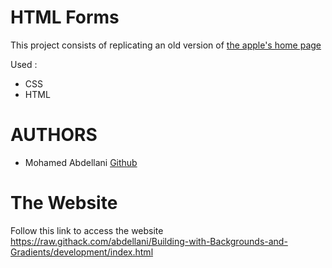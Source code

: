 # HTML Forms
This project consists of replicating an old version of [the apple's home page](https://web.archive.org/web/20140301004610/http://www.apple.com/) 

Used :
* CSS
* HTML

# AUTHORS
* Mohamed Abdellani [Github](https://github.com/abdellani)

# The Website

Follow this link to access the website https://raw.githack.com/abdellani/Building-with-Backgrounds-and-Gradients/development/index.html
